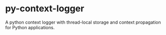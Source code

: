 # py-context-logger
A python context logger with thread-local storage and context propagation for Python applications.
